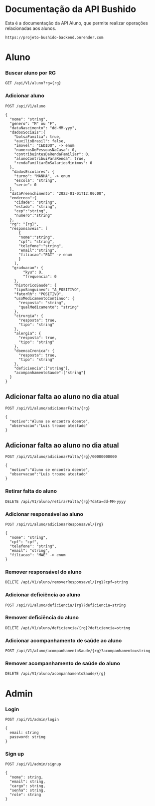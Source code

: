 # Documentação da API Bushido

Esta é a documentação da API Aluno, que permite realizar operações relacionadas aos alunos.

`https://projeto-bushido-backend.onrender.com`

# Aluno

### Buscar aluno por RG

```http
GET /api/V1/aluno?rg={rg}
```

### Adicionar aluno

```http
POST /api/V1/aluno
```

```body
{
  "nome": "string",
  "genero": "M" ou "F",
  "dataNascimento": "dd-MM-yyy",
  "dadosSociais":{
    "bolsaFamilia": true,
    "auxilioBrasil": false,
    "imovel": "CEDIDO", -> enum
    "numerosDePessoasNaCasa": 0,
    "contribuintesDaRendaFamiliar": 0,
    "alunoContribuiParaRenda": true,
    "rendaFamiliarEmSalariosMinimos": 0
  },
   "dadosEscolares": {
    "turno": "MANHA", -> enum
    "escola": "string",
    "serie": 0
  },
  "dataPreenchimento": "2023-01-01T12:00:00",
  "endereco":{
    "cidade": "string",
    "estado": "string",
    "cep":"string",
    "numero":"string"
  },
  "rg": "{rg}",
  "responsaveis": [
      {
      "nome":"string",
      "cpf": "string",
      "telefone":"string",
      "email":"string",
      "filiacao":"PAI" -> enum
      }
    ],
   "graduacao": {
        "kyu": 0,
        "frequencia": 0
    },
    "historicoSaude": {
    "tipoSanguineo": "A_POSITIVO",
    "fatorRh": "POSITIVO",
    "usoMedicamentoContinuo": {
      "resposta": "string",
      "qualMedicamento": "string"
    },
    "cirurgia": {
      "resposta": true,
      "tipo": "string"
    },
    "alergia": {
      "resposta": true,
      "tipo": "string"
    },
    "doencaCronica": {
      "resposta": true,
      "tipo": "string"
    },
    "deficiencia":["string"],
    "acompanhamentoSaude":["string"]
  }
}
```

## Adicionar falta ao aluno no dia atual

```http
POST /api/V1/aluno/adicionarFalta/{rg}
```

```body
{
  "motivo":"Aluno se encontra doente",
  "observacao":"Luis trouxe atestado"
}
```

## Adicionar falta ao aluno no dia atual

```http
POST /api/V1/aluno/adicionarFalta/{rg}/00000000000
```

```body
{
  "motivo":"Aluno se encontra doente",
  "observacao":"Luis trouxe atestado"
}
```

### Retirar falta do aluno

```http
DELETE /api/V1/aluno/retirarFalta/{rg}?data=dd-MM-yyyy
```

### Adicionar responsável ao aluno

```http
POST /api/V1/aluno/adicionarResponsavel/{rg}
```

```body
{
  "nome": "string",
  "cpf": "cpf",
  "telefone": "string",
  "email": "string",
  "filiacao": "MAE" -> enum
}
```

### Remover responsável do aluno

```http
DELETE /api/V1/aluno/removerResponsavel/{rg}?cpf=string
```

### Adicionar deficiência ao aluno

```http
POST /api/V1/aluno/deficiencia/{rg}?deficiencia=string
```

### Remover deficiência do aluno

```http
DELETE /api/V1/aluno/deficiencia/{rg}?deficiencia=string
```

### Adicionar acompanhamento de saúde ao aluno

```http
POST /api/V1/aluno/acompanhamentoSaude/{rg}?acompanhamento=string
```

### Remover acompanhamento de saúde do aluno

```http
DELETE /api/V1/aluno/acompanhamentoSaude/{rg}
```

# Admin

### Login

```http
POST /api/V1/admin/login
```

```body
{
  email: string
  password: string
}
```

### Sign up

```http
POST /api/V1/admin/signup
```

```body
{
  "nome": string,
  "email": string,
  "cargo": string,
  "senha": string,
  "role": string
}
```
